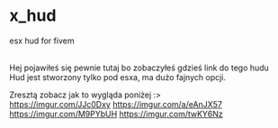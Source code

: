# x_hud
esx hud for fivem 

<br> 
Hej pojawiłeś się pewnie tutaj bo zobaczyłeś gdzieś link do tego hudu
<br>
Hud jest stworzony tylko pod esxa, ma dużo fajnych opcji.

Zresztą zobacz jak to wygląda poniżej :>
<br>
https://imgur.com/JJc0Dxy
https://imgur.com/a/eAnJX57
https://imgur.com/M9PYbUH
https://imgur.com/twKY6Nz

